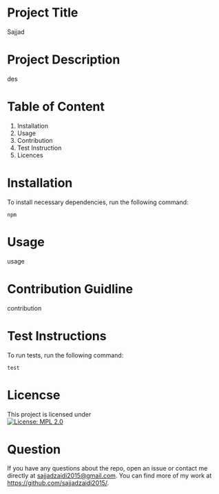 
# Project Title 
Sajjad

# Project Description 
des
# Table of Content
  
 1. Installation
 2. Usage
 3. Contribution
 4. Test Instruction
 5. Licences
  

# Installation
To install necessary dependencies, run the following command:
``` 
npm
```


# Usage
usage

# Contribution Guidline
contribution 

# Test Instructions
To run tests, run the following command:
``` 
test
```


# Licencse
This project is licensed under <br/> [![License: MPL 2.0](https://img.shields.io/badge/License-MPL_2.0-brightgreen.svg)](https://opensource.org/licenses/MPL-2.0)

# Question
If you have any questions about the repo, open an issue or contact me directly at sajjadzaidi2015@gmail.com. You can find more of my work at https://github.com/sajjadzaidi2015/.



